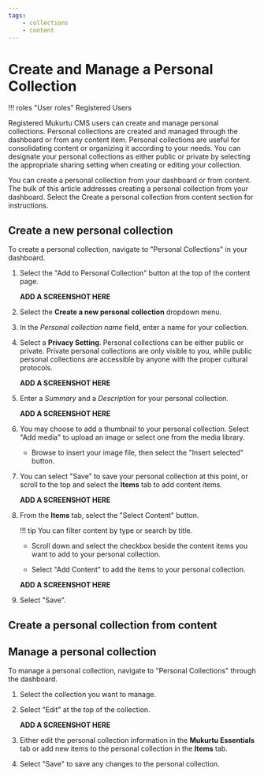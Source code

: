 ```yaml
---
tags:
    - collections
    - content
---
```

# Create and Manage a Personal Collection

!!! roles "User roles"
    Registered Users

Registered Mukurtu CMS users can create and manage personal collections. Personal collections are created and managed through the dashboard or from any content item. Personal collections are useful for consolidating content or organizing it according to your needs. You can designate your personal collections as either public or private by selecting the appropriate sharing setting when creating or editing your collection.

You can create a personal collection from your dashboard or from content. The bulk of this article addresses creating a personal collection from your dashboard. Select the Create a personal collection from content section for instructions.

## Create a new personal collection

To create a personal collection, navigate to "Personal Collections" in your dashboard. 

1. Select the "Add to Personal Collection" button at the top of the content page. 

    **ADD A SCREENSHOT HERE**

2. Select the **Create a new personal collection** dropdown menu. 

2. In the *Personal collection name* field, enter a name for your collection.

4. Select a **Privacy Setting**. Personal collections can be either public or private. Private personal collections are only visible to you, while public personal collections are accessible by anyone with the proper cultural protocols.

    **ADD A SCREENSHOT HERE**

5. Enter a *Summary* and a *Description* for your personal collection. 

    **ADD A SCREENSHOT HERE**

6. You may choose to add a thumbnail to your personal collection. Select "Add media" to upload an image or select one from the media library.

    - Browse to insert your image file, then select the "Insert selected" button.

7. You can select "Save" to save your personal collection at this point, or scroll to the top and select the **Items** tab to add content items.

    **ADD A SCREENSHOT HERE**

8. From the **Items** tab, select the "Select Content" button. 

    !!! tip 
        You can filter content by type or search by title.

    - Scroll down and select the checkbox beside the content items you want to add to your personal collection.
   
    - Select "Add Content" to add the items to your personal collection.

    **ADD A SCREENSHOT HERE**

9. Select "Save".

## Create a personal collection from content



## Manage a personal collection

To manage a personal collection, navigate to "Personal Collections" through the dashboard. 

1. Select the collection you want to manage.

2. Select "Edit" at the top of the collection. 

    **ADD A SCREENSHOT HERE**

3. Either edit the personal collection information in the **Mukurtu Essentials** tab or add new items to the personal collection in the **Items** tab.

4. Select "Save" to save any changes to the personal collection.